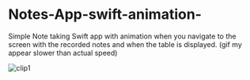 # Notes-App-swift-animation-
Simple Note taking Swift app with animation when you navigate to the screen with the recorded notes and when the table is displayed. (gif my appear slower than actual speed)

![clip1](https://cloud.githubusercontent.com/assets/16784983/22535842/cf19b722-e8cb-11e6-9d60-592153581816.gif)

